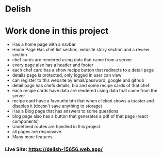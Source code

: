 # Delish

# Work done in this project

* Has a home page with a navbar 
* Home Page Has chef list section, website story section and a review section
* chef cards are rendered using data that came from a server
* every page also has a header and footer
* each chef card has a show recipe button that redirects to a detail page
* details page is protected, only logged in user can view
* can register to this website by email/password, google and github
* detail page has chefs details, bio and some recipe cards of that chef
* each recipe cards have data are rendered using data that came from the server
* recipe card have a favourite btn that when clicked shows a toaster and disables it (doesn't save anything to storage)
* Has a Blog page that has answers to some questions
* blog page also has a button that generates a pdf of that page (react components)
* Undefined routes are handled in this project 
* all pages are responsive
* Many more features

### Live Site: https://delish-15656.web.app/